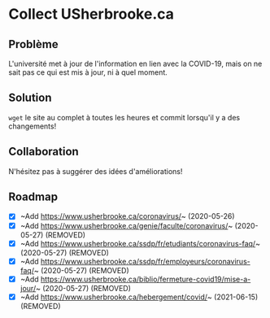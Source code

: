 # Collect USherbrooke.ca

## Problème

L'université met à jour de l'information en lien avec la COVID-19, mais on ne sait pas ce qui est mis à jour, ni à quel moment.

## Solution

`wget` le site au complet à toutes les heures et commit lorsqu'il y a des changements!

## Collaboration

N'hésitez pas à suggérer des idées d'améliorations!

## Roadmap

- [x] ~Add https://www.usherbrooke.ca/coronavirus/~ (2020-05-26)
- [x] ~Add https://www.usherbrooke.ca/genie/faculte/coronavirus/~ (2020-05-27) (REMOVED)
- [x] ~Add https://www.usherbrooke.ca/ssdp/fr/etudiants/coronavirus-faq/~ (2020-05-27) (REMOVED)
- [x] ~Add https://www.usherbrooke.ca/ssdp/fr/employeurs/coronavirus-faq/~ (2020-05-27) (REMOVED)
- [x] ~Add https://www.usherbrooke.ca/biblio/fermeture-covid19/mise-a-jour/~ (2020-05-27) (REMOVED)
- [x] ~Add https://www.usherbrooke.ca/hebergement/covid/~ (2021-06-15) (REMOVED)
